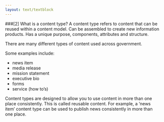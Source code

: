 ```yaml
---
layout: text/textblock
---
```

###[2] What is a content type?
A content type refers to content that can be reused within a content model. Can be assembled to create new information products. Has a unique purpose, components, attributes and structure.

There are many different types of content used across government. 

Some examples include:
- news item
- media release
- mission statement
- executive bio
- forms
- service (how to’s)

Content types are designed to allow you to use content in more than one place consistently. This is called reusable content. For example, a ‘news item’ content type can be used to publish news consistently in more than one place.
